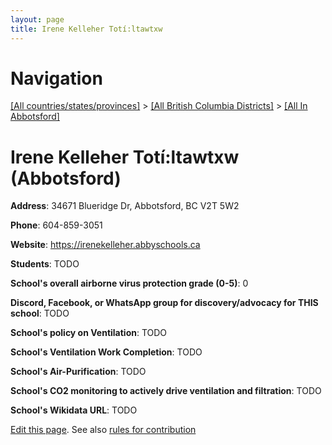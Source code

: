 ```yaml
---
layout: page
title: Irene Kelleher Totí:ltawtxw
---
```

# Navigation

[[All countries/states/provinces]](../../..) > [[All British Columbia Districts]](../..) > [[All In Abbotsford]](..)

# Irene Kelleher Totí:ltawtxw (Abbotsford)

**Address**: 34671 Blueridge Dr, Abbotsford, BC V2T 5W2

**Phone**: 604-859-3051

**Website**: <https://irenekelleher.abbyschools.ca>

**Students**: TODO

**School's overall airborne virus protection grade (0-5)**: 0

**Discord, Facebook, or WhatsApp group for discovery/advocacy for THIS school**: TODO

**School's policy on Ventilation**: TODO

**School's Ventilation Work Completion**: TODO

**School's Air-Purification**: TODO

**School's CO2 monitoring to actively drive ventilation and filtration**: TODO

**School's Wikidata URL**: TODO


[Edit this page](https://github.com/ventilate-schools/BC/edit/main/./Abbotsford/Irene_Kelleher_Totí:ltawtxw.md). See also [rules for contribution](../../../contribution-rules/)